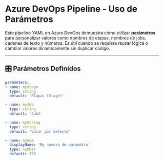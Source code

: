 # Azure DevOps Pipeline - Uso de Parámetros

Este pipeline YAML en Azure DevOps demuestra cómo utilizar **parámetros** para personalizar valores como nombres de etapas, nombres de jobs, cadenas de texto y números. Es útil cuando se requiere reusar lógica o cambiar valores dinámicamente sin duplicar código.

---

## 🎛️ Parámetros Definidos

```yaml
parameters:
- name: myStage
  type: string
  default: 'Etapas (Stage)'

- name: myJob
  type: string
  default: 'Job1'

- name: myString
  type: string
  default: 'Valor por defecto'

- name: mynum
  displayName: 'My numero de parametro'
  type: number
  default: 123
